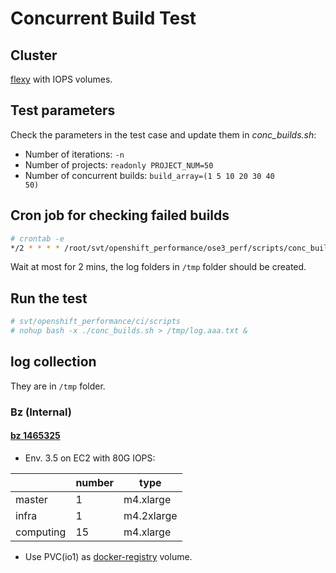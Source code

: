 
# Concurrent Build Test

## Cluster

[flexy](../learn/flexy.md) with IOPS volumes.

## Test parameters

Check the parameters in the test case and update them in *conc_builds.sh*:

* Number of iterations: <code>-n</code>
* Number of projects: <code>readonly PROJECT_NUM=50</code>
* Number of concurrent builds: <code>build_array=(1 5 10 20 30 40 50)</code>

## Cron job for checking failed builds

```sh
# crontab -e
*/2 * * * * /root/svt/openshift_performance/ose3_perf/scripts/conc_build_step.sh >> /tmp/aaa.txt
```

Wait at most for 2 mins, the log folders in <code>/tmp</code> folder should be created.

## Run the test

```sh
# svt/openshift_performance/ci/scripts
# nohup bash -x ./conc_builds.sh > /tmp/log.aaa.txt &
```

## log collection

They are in <code>/tmp</code> folder.

### Bz (Internal)

#### [bz 1465325](https://bugzilla.redhat.com/show_bug.cgi?id=1465325)

* Env. 3.5 on EC2 with 80G IOPS:

|           | number | type       |
|-----------|--------|------------|
| master    | 1      | m4.xlarge  |
| infra     | 1      | m4.2xlarge |
| computing | 15     | m4.xlarge  |


* Use PVC(io1) as [docker-registry](../learn/docker_registry.md) volume.

